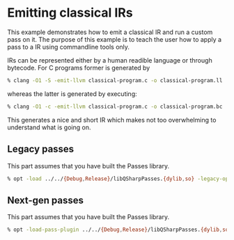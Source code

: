 # Emitting classical IRs

This example demonstrates how to emit a classical IR and run a custom
pass on it. The purpose of this example is to teach the user how to apply
a pass to a IR using commandline tools only.

IRs can be represented either by a human readible language or through bytecode. For
C programs former is generated by

```sh
% clang -O1 -S -emit-llvm classical-program.c -o classical-program.ll
```

whereas the latter is generated by executing:

```sh
% clang -O1 -c -emit-llvm classical-program.c -o classical-program.bc
```

This generates a nice and short IR which makes not too overwhelming to understand what is going on.

## Legacy passes

This part assumes that you have built the Passes library.

```sh
% opt -load ../../{Debug,Release}/libQSharpPasses.{dylib,so} -legacy-operation-counter -analyze classical-program.ll
```

## Next-gen passes

This part assumes that you have built the Passes library.

```sh
% opt -load-pass-plugin ../../{Debug,Release}/libQSharpPasses.{dylib,so} --passes="operation-counter" -disable-output classical-program.bc
```
